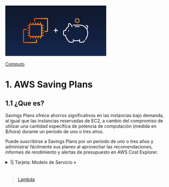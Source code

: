 ![Amazon LightSail](../../00_assets/Computo/savingPlans-logo.jpeg)

[Computo](../../01-Computo/)

# 1. AWS Saving Plans

## 1.1 ¿Que es?

Savings Plans ofrece ahorros significativos en las instancias bajo demanda, al igual que las instancias reservadas de EC2, a cambio del compromiso de utilizar una cantidad específica de potencia de computación (medida en $/hora) durante un período de uno o tres años. 

Puede suscribirse a Savings Plans por un período de uno o tres años y administrar fácilmente sus planes al aprovechar las recomendaciones, informes de rendimiento y alertas de presupuesto en AWS Cost Explorer.



<details>
<summary>🗒 Tarjeta: Modelo de Servicio »</summary>

| Pertenece a:  |
| ---- |
| PaaS |

</details>


<br/>

> [Lambda](../../2-Almacenamiento/Borde%20e%20Hibrida/snowFamily.md)

<br/>